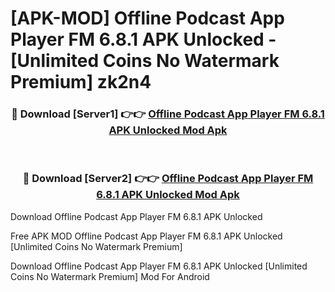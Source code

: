 # [APK-MOD] Offline Podcast App  Player FM 6.8.1 APK Unlocked - [Unlimited Coins No Watermark Premium] zk2n4



<div align="center">
<h3>🔴 Download [Server1] 👉👉 <a href="https://momento.my/?title=Offline_Podcast_App__Player_FM_6.8.1_APK_Unlocked">Offline Podcast App  Player FM 6.8.1 APK Unlocked Mod Apk</a></h3><br>

<h3>🔴 Download [Server2] 👉👉 <a href="https://momento.my/?title=Offline_Podcast_App__Player_FM_6.8.1_APK_Unlocked">Offline Podcast App  Player FM 6.8.1 APK Unlocked Mod Apk</a></h3>
</div>



Download Offline Podcast App  Player FM 6.8.1 APK Unlocked 

Free APK MOD Offline Podcast App  Player FM 6.8.1 APK Unlocked [Unlimited Coins No Watermark Premium]

Download Offline Podcast App  Player FM 6.8.1 APK Unlocked [Unlimited Coins No Watermark Premium] Mod For Android
